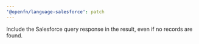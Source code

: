 ```yaml
---
'@openfn/language-salesforce': patch
---
```


Include the Salesforce query response in the result, even if no records are
found.
